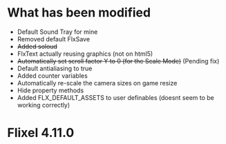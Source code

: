 # What has been modified
- Default Sound Tray for mine
- Removed default FlxSave
- ~~Added soloud~~
- FlxText actually reusing graphics (not on html5)
- ~~Automatically set scroll factor Y to 0 (for the Scale Mode)~~ (Pending fix)
- Default antialiasing to true
- Added counter variables
- Automatically re-scale the camera sizes on game resize
- Hide property methods
- Added FLX_DEFAULT_ASSETS to user definables (doesnt seem to be working correctly)

# Flixel 4.11.0